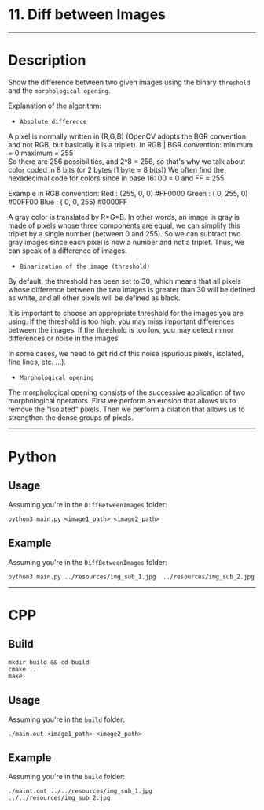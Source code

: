 # 11. Diff between Images

---

# Description

Show the difference between two given images using the binary `threshold` and the `morphological opening`.

Explanation of the algorithm:

- `Absolute difference`

A pixel is normally written in (R,G,B) (OpenCV adopts the BGR convention and not RGB, but basically it is a triplet).
In RGB | BGR convention: minimum = 0 maximum = 255  
So there are 256 possibilities, and 2^8 = 256, so that's why we talk about color coded in 8 bits (or 2 bytes (1 byte = 8 bits))
We often find the hexadecimal code for colors since in base 16: 00 = 0 and FF = 255

Example in RGB convention:
Red	  : (255,   0,   0) 	#FF0000
Green : (  0, 255,   0) 	#00FF00
Blue  : (  0,   0, 255) 	#0000FF

A gray color is translated by R=G=B. In other words, an image in gray is made of pixels
whose three components are equal, we can simplify this triplet by a single number (between 0 and 255).
So we can subtract two gray images since each pixel is now a number and not a triplet.
Thus, we can speak of a difference of images.

- `Binarization of the image (threshold)`

By default, the threshold has been set to 30, which means that all pixels whose difference between the two images
is greater than 30 will be defined as white, and all other pixels will be defined as black.

It is important to choose an appropriate threshold for the images you are using. 
If the threshold is too high, you may miss important differences between the images. 
If the threshold is too low, you may detect minor differences or noise in the images.

In some cases, we need to get rid of this noise (spurious pixels, isolated, fine lines, etc. ...).

- `Morphological opening`

The morphological opening consists of the successive application of two morphological operators.
First we perform an erosion that allows us to remove the "isolated" pixels.
Then we perform a dilation that allows us to strengthen the dense groups of pixels.

---

# Python

## Usage

Assuming you're in the `DiffBetweenImages` folder:

```
python3 main.py <image1_path> <image2_path>
```

## Example

Assuming you're in the `DiffBetweenImages` folder:

```
python3 main.py ../resources/img_sub_1.jpg  ../resources/img_sub_2.jpg
```

---

# CPP

## Build

```
mkdir build && cd build
cmake ..
make
```

## Usage

Assuming you're in the `build` folder:

```
./main.out <image1_path> <image2_path>
```

## Example

Assuming you're in the `build` folder:

```
./maint.out ../../resources/img_sub_1.jpg  ../../resources/img_sub_2.jpg
```
